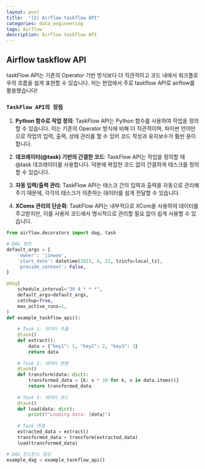 ```yaml
---
layout: post
title:  "(2) Airflow taskflow API"
categories: data_engineering
tags: Airflow
description: Airflow taskflow API
---
```



<h2>
    <span class = "jjw_h2_style">Airflow taskflow API </span>
</h2>

taskFlow API는 기존의 Operator 기반 방식보다 더 직관적이고 코드 내에서 워크플로우의 흐름을 쉽게 표현할 수 있습니다.
저는 현업에서 주로 taskflow API로 airflow를 활용했습니다!

### `TaskFlow API의 장점`
1. **Python 함수로 작업 정의**: TaskFlow API는 Python 함수를 사용하여 작업을 정의할 수 있습니다. 이는 기존의 Operator 방식에 비해 더 직관적이며, 파이썬 언어만으로 작업의 입력, 출력, 상태 관리를 할 수 있어 코드 작성과 유지보수가 훨씬 용이합니다.

2. **데코레이터(@task) 기반의 간결한 코드**: TaskFlow API는 작업을 정의할 때 @task 데코레이터를 사용합니다. 덕분에 복잡한 코드 없이 간결하게 태스크를 정의할 수 있습니다.

3. **자동 입력/출력 관리**: TaskFlow API는 태스크 간의 입력과 출력을 자동으로 관리해주기 때문에, 각각의 태스크가 의존하는 데이터를 쉽게 전달할 수 있습니다.

4. **XComs 관리의 단순화**: TaskFlow API는 내부적으로 XCom을 사용하여 데이터를 주고받지만, 이를 사용자 코드에서 명시적으로 관리할 필요 없이 쉽게 사용할 수 있습니다.


~~~python
from airflow.decorators import dag, task

# DAG 정의
default_args = {
    'owner': 'jinwoo',
    'start_date': datetime(2023, 4, 21, tzinfo=local_tz),
    'provide_context': False,
}

@dag(
    schedule_interval="30 4 * * *",
    default_args=default_args,
    catchup=True,
    max_active_runs=1,
)
def example_taskflow_api():
    
    # Task 1: 데이터 추출
    @task()
    def extract():
        data = {"key1": 1, "key2": 2, "key3": 3}
        return data
    
    # Task 2: 데이터 변환
    @task()
    def transform(data: dict):
        transformed_data = {k: v * 10 for k, v in data.items()}
        return transformed_data
    
    # Task 3: 데이터 로드
    @task()
    def load(data: dict):
        print(f"Loading data: {data}")
    
    # Task 연결
    extracted_data = extract()
    transformed_data = transform(extracted_data)
    load(transformed_data)

# DAG 인스턴스 생성
example_dag = example_taskflow_api()

~~~